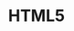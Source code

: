 ---
title: HTML5
img: html.svg
confidence: 3
description: Base for my first projects. Currently working with more advanced tools like React and Astro.
---